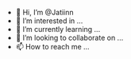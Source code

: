 - 👋 Hi, I’m @Jatiinn
- 👀 I’m interested in ...
- 🌱 I’m currently learning ...
- 💞️ I’m looking to collaborate on ...
- 📫 How to reach me ...

<!---
Jatiinn/Jatiinn is a ✨ special ✨ repository because its `README.md` (this file) appears on your GitHub profile.
You can click the Preview link to take a look at your changes.
--->

